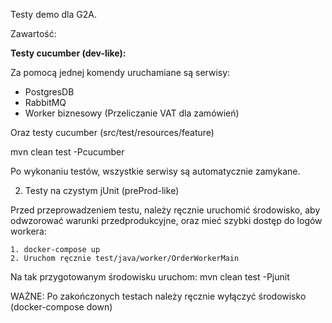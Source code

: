 Testy demo dla G2A.

Zawartość:

**Testy cucumber (dev-like):**

Za pomocą jednej komendy uruchamiane są serwisy:
- PostgresDB
- RabbitMQ
- Worker biznesowy (Przeliczanie VAT dla zamówień)

Oraz testy cucumber (src/test/resources/feature)

mvn clean test -Pcucumber

Po wykonaniu testów, wszystkie serwisy są automatycznie zamykane.


2. Testy na czystym jUnit (preProd-like)

Przed przeprowadzeniem testu, należy ręcznie uruchomić środowisko, aby odwzorować warunki przedprodukcyjne,
oraz mieć szybki dostęp do logów workera:

    1. docker-compose up
    2. Uruchom ręcznie test/java/worker/OrderWorkerMain
    
Na tak przygotowanym środowisku uruchom:
mvn clean test -Pjunit

WAŻNE: Po zakończonych testach należy ręcznie wyłączyć środowisko (docker-compose down)
